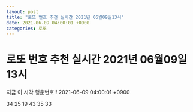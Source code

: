 ```yaml
---
layout: post
title: "로또 번호 추천 실시간 2021년 06월09일13시"
date: 2021-06-09 04:00:01 +0900
categories: 로또
---
```


# 로또 번호 추천 실시간 2021년 06월09일13시

지금 이 시각 행운번호!! 2021-06-09 04:00:01 +0900

 34  25  19  43  35  33 


